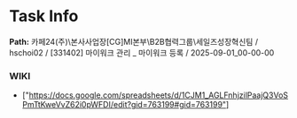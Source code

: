 # Task Info

**Path:** 카페24(주)\본사사업장\[CG]MI본부\B2B협력그룹\세일즈성장혁신팀 / hschoi02 / [331402] 마이워크 관리 _ 마이워크 등록 / 2025-09-01_00-00-00

### WIKI
- ["https://docs.google.com/spreadsheets/d/1CJM1_AGLFnhjzilPaajQ3VoSPmTtKweVvZ62i0pWFDI/edit?gid=763199#gid=763199"]

